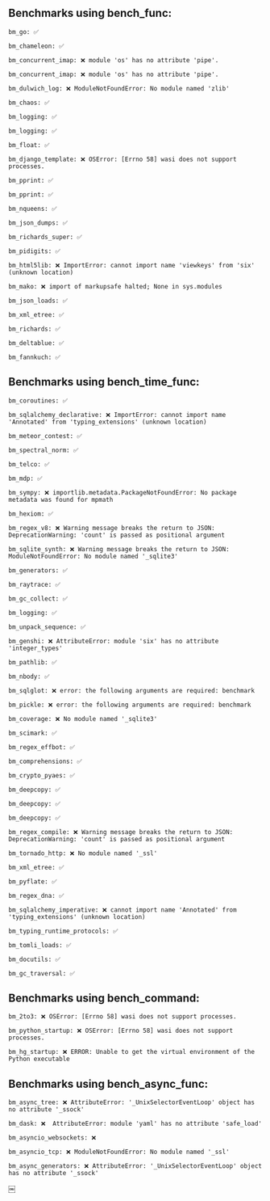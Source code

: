## Benchmarks using bench_func:
    bm_go: ✅

    bm_chameleon: ✅

    bm_concurrent_imap: ❌ module 'os' has no attribute 'pipe'.

    bm_concurrent_imap: ❌ module 'os' has no attribute 'pipe'.

    bm_dulwich_log: ❌ ModuleNotFoundError: No module named 'zlib'

    bm_chaos: ✅

    bm_logging: ✅

    bm_logging: ✅

    bm_float: ✅

    bm_django_template: ❌ OSError: [Errno 58] wasi does not support processes.

    bm_pprint: ✅

    bm_pprint: ✅

    bm_nqueens: ✅

    bm_json_dumps: ✅

    bm_richards_super: ✅

    bm_pidigits: ✅

    bm_html5lib: ❌ ImportError: cannot import name 'viewkeys' from 'six' (unknown location)

    bm_mako: ❌ import of markupsafe halted; None in sys.modules

    bm_json_loads: ✅

    bm_xml_etree: ✅

    bm_richards: ✅

    bm_deltablue: ✅

    bm_fannkuch: ✅

## Benchmarks using bench_time_func:
    bm_coroutines: ✅

    bm_sqlalchemy_declarative: ❌ ImportError: cannot import name 'Annotated' from 'typing_extensions' (unknown location)

    bm_meteor_contest: ✅

    bm_spectral_norm: ✅

    bm_telco: ✅

    bm_mdp: ✅

    bm_sympy: ❌ importlib.metadata.PackageNotFoundError: No package metadata was found for mpmath

    bm_hexiom: ✅

    bm_regex_v8: ❌ Warning message breaks the return to JSON: DeprecationWarning: 'count' is passed as positional argument

    bm_sqlite_synth: ❌ Warning message breaks the return to JSON: ModuleNotFoundError: No module named '_sqlite3'

    bm_generators: ✅

    bm_raytrace: ✅

    bm_gc_collect: ✅

    bm_logging: ✅

    bm_unpack_sequence: ✅

    bm_genshi: ❌ AttributeError: module 'six' has no attribute 'integer_types'

    bm_pathlib: ✅

    bm_nbody: ✅

    bm_sqlglot: ❌ error: the following arguments are required: benchmark

    bm_pickle: ❌ error: the following arguments are required: benchmark

    bm_coverage: ❌ No module named '_sqlite3'

    bm_scimark: ✅

    bm_regex_effbot: ✅

    bm_comprehensions: ✅

    bm_crypto_pyaes: ✅

    bm_deepcopy: ✅

    bm_deepcopy: ✅

    bm_deepcopy: ✅

    bm_regex_compile: ❌ Warning message breaks the return to JSON: DeprecationWarning: 'count' is passed as positional argument

    bm_tornado_http: ❌ No module named '_ssl'

    bm_xml_etree: ✅

    bm_pyflate: ✅

    bm_regex_dna: ✅

    bm_sqlalchemy_imperative: ❌ cannot import name 'Annotated' from 'typing_extensions' (unknown location)

    bm_typing_runtime_protocols: ✅

    bm_tomli_loads: ✅

    bm_docutils: ✅

    bm_gc_traversal: ✅

## Benchmarks using bench_command:
    bm_2to3: ❌ OSError: [Errno 58] wasi does not support processes.

    bm_python_startup: ❌ OSError: [Errno 58] wasi does not support processes.

    bm_hg_startup: ❌ ERROR: Unable to get the virtual environment of the Python executable


## Benchmarks using bench_async_func:
    bm_async_tree: ❌ AttributeError: '_UnixSelectorEventLoop' object has no attribute '_ssock'

    bm_dask: ❌  AttributeError: module 'yaml' has no attribute 'safe_load'

    bm_asyncio_websockets: ❌ 

    bm_asyncio_tcp: ❌ ModuleNotFoundError: No module named '_ssl'

    bm_async_generators: ❌ AttributeError: '_UnixSelectorEventLoop' object has no attribute '_ssock'

￼
